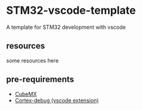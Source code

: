 # STM32-vscode-template
A template for STM32 development with vscode

## resources
some resources here

## pre-requirements
  - [CubeMX](https://www.st.com/en/development-tools/stm32cubemx.html)
  - [Cortex-debug (vscode extension)](https://github.com/Marus/cortex-debug)



